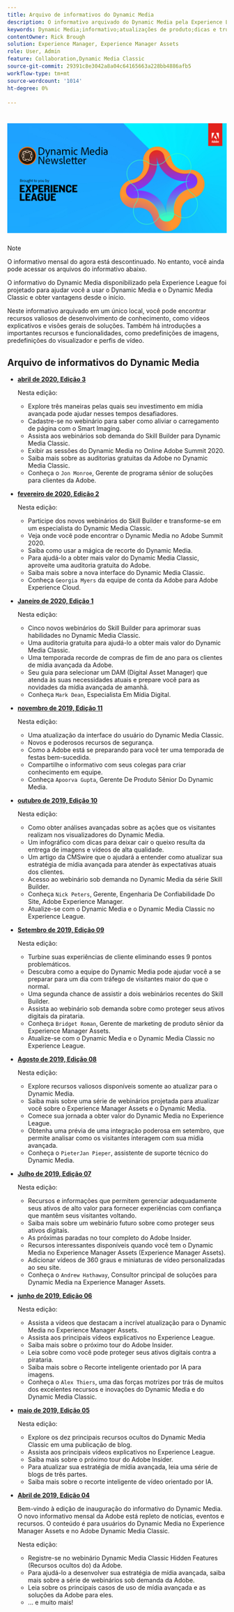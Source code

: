 ```yaml
---
title: Arquivo de informativos do Dynamic Media
description: O informativo arquivado do Dynamic Media pela Experience League era um informativo mensal. Ele foi projetado para ajudar você a usar o Dynamic Media e o Dynamic Media Classic para obter valor imediatamente. Os boletins informativos arquivados contêm recursos valiosos de desenvolvimento de conhecimento que estavam disponíveis neste boletim informativo de balcão único que agora está descontinuado. Os informativos arquivados incluem vídeos explicativos e visões gerais de soluções. Também há introduções a importantes recursos e funcionalidades, como predefinições de imagens, predefinições do visualizador e perfis de vídeo.
keywords: Dynamic Media;informativo;atualizações de produto;dicas e truques;eventos;sucesso do cliente;blog;blogs;imagens;vídeos;recursos;recursos;Dynamic Media;newsletter;product updates;tips and tricks;events;customer success;blog;blogs;images;videos;features;capabilities
contentOwner: Rick Brough
solution: Experience Manager, Experience Manager Assets
role: User, Admin
feature: Collaboration,Dynamic Media Classic
source-git-commit: 29391c8e3042a8a04c64165663a228bb4886afb5
workflow-type: tm+mt
source-wordcount: '1014'
ht-degree: 0%

---
```


# ![Logotipo do informativo do Dynamic Media](/help/assets/assets/dynamic-media-newsletter-logo.png)

>[!NOTE]
>
>O informativo mensal do agora está descontinuado. No entanto, você ainda pode acessar os arquivos do informativo abaixo.

O informativo do Dynamic Media disponibilizado pela Experience League foi projetado para ajudar você a usar o Dynamic Media e o Dynamic Media Classic e obter vantagens desde o início.

Neste informativo arquivado em um único local, você pode encontrar recursos valiosos de desenvolvimento de conhecimento, como vídeos explicativos e visões gerais de soluções. Também há introduções a importantes recursos e funcionalidades, como predefinições de imagens, predefinições do visualizador e perfis de vídeo.

<!-- ## Get inspired - Stay informed

[Sign up](https://www.adobe.com/subscription/dynamic-media-newsletter.html) to receive the Dynamic Media Newsletter on a monthly basis in your inbox. -->

## Arquivo de informativos do Dynamic Media

<!-- * **[May 2020, Issue 4](https://expleague.azureedge.net/assets/aem/Experience-Insider-vol.31.html)**

    In this issue:

    * What business continuity means in uncertain times.
    * Key takeaways from the first all-digital Adobe Summit.
    * Must-watch Experience Manager breakout sessions.
    * Summit customer spotlight: Under Armour.
    * Never miss an Experience Insider webinar.
    * Public sector spotlight: The urgent need for digital enrollment.
    * Look what's new in Experience Manager Innovation.
    * Build your Experience Manager skills *live* with the Adobe pros.
    * Connect with the Adobe Experience Manager Community.
    * Fast-track your Adobe expertise with Adobe Experience League. -->

* **[abril de 2020, Edição 3](https://experienceleague.adobe.com/tools/dynamic-media-demo/newsletter/Dynamic_Media_Newsletter_04_2020_April.html?lang=pt-BR)**

  Nesta edição:

   * Explore três maneiras pelas quais seu investimento em mídia avançada pode ajudar nesses tempos desafiadores.
   * Cadastre-se no webinário para saber como aliviar o carregamento de página com o Smart Imaging.
   * Assista aos webinários sob demanda do Skill Builder para Dynamic Media Classic.
   * Exibir as sessões do Dynamic Media no Online Adobe Summit 2020.
   * Saiba mais sobre as auditorias gratuitas da Adobe no Dynamic Media Classic.
   * Conheça o `Jon Monroe`, Gerente de programa sênior de soluções para clientes da Adobe.

* **[fevereiro de 2020, Edição 2](https://experienceleague.adobe.com/tools/dynamic-media-demo/newsletter/Dynamic_Media_Newsletter_02_2020_Feb.html?lang=pt-BR)**

  Nesta edição:

   * Participe dos novos webinários do Skill Builder e transforme-se em um especialista do Dynamic Media Classic.
   * Veja onde você pode encontrar o Dynamic Media no Adobe Summit 2020.
   * Saiba como usar a mágica de recorte do Dynamic Media.
   * Para ajudá-lo a obter mais valor do Dynamic Media Classic, aproveite uma auditoria gratuita do Adobe.
   * Saiba mais sobre a nova interface do Dynamic Media Classic.
   * Conheça `Georgia Myers` da equipe de conta da Adobe para Adobe Experience Cloud.

* **[Janeiro de 2020, Edição 1](https://experienceleague.adobe.com/tools/dynamic-media-demo/newsletter/Dynamic_Media_Newsletter_01_2020_Jan.html?lang=pt-BR)**

  Nesta edição:

   * Cinco novos webinários do Skill Builder para aprimorar suas habilidades no Dynamic Media Classic.
   * Uma auditoria gratuita para ajudá-lo a obter mais valor do Dynamic Media Classic.
   * Uma temporada recorde de compras de fim de ano para os clientes de mídia avançada da Adobe.
   * Seu guia para selecionar um DAM (Digital Asset Manager) que atenda às suas necessidades atuais e prepare você para as novidades da mídia avançada de amanhã.
   * Conheça `Mark Dean`, Especialista Em Mídia Digital.

* **[novembro de 2019, Edição 11](https://experienceleague.adobe.com/tools/dynamic-media-demo/newsletter/Dynamic_Media_Newsletter_11_2019_Nov.html?lang=pt-BR)**

  Nesta edição:

   * Uma atualização da interface do usuário do Dynamic Media Classic.
   * Novos e poderosos recursos de segurança.
   * Como a Adobe está se preparando para você ter uma temporada de festas bem-sucedida.
   * Compartilhe o informativo com seus colegas para criar conhecimento em equipe.
   * Conheça `Apoorva Gupta`, Gerente De Produto Sênior Do Dynamic Media.

* **[outubro de 2019, Edição 10](https://experienceleague.adobe.com/tools/dynamic-media-demo/newsletter/Dynamic_Media_Newsletter_10_2019_Oct.html?lang=pt-BR)**

  Nesta edição:

   * Como obter análises avançadas sobre as ações que os visitantes realizam nos visualizadores do Dynamic Media.
   * Um infográfico com dicas para deixar cair o queixo resulta da entrega de imagens e vídeos de alta qualidade.
   * Um artigo da CMSwire que o ajudará a entender como atualizar sua estratégia de mídia avançada para atender às expectativas atuais dos clientes.
   * Acesso ao webinário sob demanda no Dynamic Media da série Skill Builder.
   * Conheça `Nick Peters`, Gerente, Engenharia De Confiabilidade Do Site, Adobe Experience Manager.
   * Atualize-se com o Dynamic Media e o Dynamic Media Classic no Experience League.

* **[Setembro de 2019, Edição 09](https://experienceleague.adobe.com/tools/dynamic-media-demo/newsletter/Dynamic_Media_Newsletter_09_2019_Sept.html?lang=pt-BR)**

  Nesta edição:

   * Turbine suas experiências de cliente eliminando esses 9 pontos problemáticos.
   * Descubra como a equipe do Dynamic Media pode ajudar você a se preparar para um dia com tráfego de visitantes maior do que o normal.
   * Uma segunda chance de assistir a dois webinários recentes do Skill Builder.
   * Assista ao webinário sob demanda sobre como proteger seus ativos digitais da pirataria.
   * Conheça `Bridget Roman`, Gerente de marketing de produto sênior da Experience Manager Assets.
   * Atualize-se com o Dynamic Media e o Dynamic Media Classic no Experience League.

* **[Agosto de 2019, Edição 08](https://experienceleague.adobe.com/tools/dynamic-media-demo/newsletter/Dynamic_Media_Newsletter_08_2019_Aug.html?lang=pt-BR)**

  Nesta edição:

   * Explore recursos valiosos disponíveis somente ao atualizar para o Dynamic Media.
   * Saiba mais sobre uma série de webinários projetada para atualizar você sobre o Experience Manager Assets e o Dynamic Media.
   * Comece sua jornada a obter valor do Dynamic Media no Experience League.
   * Obtenha uma prévia de uma integração poderosa em setembro, que permite analisar como os visitantes interagem com sua mídia avançada.
   * Conheça o `PieterJan Pieper`, assistente de suporte técnico do Dynamic Media.

* **[Julho de 2019, Edição 07](https://experienceleague.adobe.com/tools/dynamic-media-demo/newsletter/Dynamic_Media_Newsletter_07_2019_July.html?lang=pt-BR)**

  Nesta edição:

   * Recursos e informações que permitem gerenciar adequadamente seus ativos de alto valor para fornecer experiências com confiança que mantêm seus visitantes voltando.
   * Saiba mais sobre um webinário futuro sobre como proteger seus ativos digitais.
   * As próximas paradas no tour completo do Adobe Insider.
   * Recursos interessantes disponíveis quando você tem o Dynamic Media no Experience Manager Assets (Experience Manager Assets).
   * Adicionar vídeos de 360 graus e miniaturas de vídeo personalizadas ao seu site.
   * Conheça o `Andrew Hathaway`, Consultor principal de soluções para Dynamic Media na Experience Manager Assets.

* **[junho de 2019, Edição 06](https://experienceleague.adobe.com/tools/dynamic-media-demo/newsletter/Dynamic_Media_Newsletter_06_2019_June.html?lang=pt-BR)**

  Nesta edição:

   * Assista a vídeos que destacam a incrível atualização para o Dynamic Media no Experience Manager Assets.
   * Assista aos principais vídeos explicativos no Experience League.
   * Saiba mais sobre o próximo tour do Adobe Insider.
   * Leia sobre como você pode proteger seus ativos digitais contra a pirataria.
   * Saiba mais sobre o Recorte inteligente orientado por IA para imagens.
   * Conheça o `Alex Thiers`, uma das forças motrizes por trás de muitos dos excelentes recursos e inovações do Dynamic Media e do Dynamic Media Classic.

* **[maio de 2019, Edição 05](https://experienceleague.adobe.com/tools/dynamic-media-demo/newsletter/Dynamic_Media_Newsletter_05_2019_May.html?lang=pt-BR)**

  Nesta edição:

   * Explore os dez principais recursos ocultos do Dynamic Media Classic em uma publicação de blog.
   * Assista aos principais vídeos explicativos no Experience League.
   * Saiba mais sobre o próximo tour do Adobe Insider.
   * Para atualizar sua estratégia de mídia avançada, leia uma série de blogs de três partes.
   * Saiba mais sobre o recorte inteligente de vídeo orientado por IA.

* **[Abril de 2019, Edição 04](https://experienceleague.adobe.com/tools/dynamic-media-demo/newsletter/Dynamic_Media_Newsletter_04_2019_April.html?lang=pt-BR)**

  Bem-vindo à edição de inauguração do informativo do Dynamic Media. O novo informativo mensal da Adobe está repleto de notícias, eventos e recursos. O conteúdo é para usuários do Dynamic Media no Experience Manager Assets e no Adobe Dynamic Media Classic.

  Nesta edição:

   * Registre-se no webinário Dynamic Media Classic Hidden Features (Recursos ocultos do) da Adobe.
   * Para ajudá-lo a desenvolver sua estratégia de mídia avançada, saiba mais sobre a série de webinários sob demanda da Adobe.
   * Leia sobre os principais casos de uso de mídia avançada e as soluções da Adobe para eles.
   * ... e muito mais!

